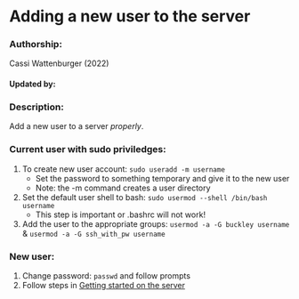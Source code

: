 Adding a new user to the server
========================================

### Authorship:
Cassi Wattenburger (2022)

#### Updated by: 

### Description:
Add a new user to a server *properly*.

### Current user with sudo priviledges:
1. To create new user account: `sudo useradd -m username`
    * Set the password to something temporary and give it to the new user
    * Note: the -m command creates a user directory
1. Set the default user shell to bash: `sudo usermod --shell /bin/bash username`
    * This step is important or .bashrc will not work!
1. Add the user to the appropriate groups: `usermod -a -G buckley username` & `usermod -a -G ssh_with_pw username`
  

### New user:
1. Change password: `passwd` and follow prompts
2. Follow steps in [Getting started on the server](https://github.com/buckleylab/Buckley_lab_protocols/blob/master/Using_the_server/getting_started_on_server.md)
